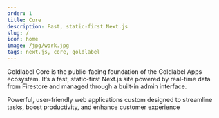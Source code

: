 ```yaml
---
order: 1
title: Core
description: Fast, static-first Next.js
slug: /
icon: home
image: /jpg/work.jpg
tags: next.js, core, goldlabel
---
```

Goldlabel Core is the public-facing foundation of the Goldlabel Apps ecosystem. It’s a fast, static-first Next.js site powered by real-time data from Firestore and managed through a built-in admin interface. 

Powerful, user-friendly web applications custom designed to streamline tasks, boost productivity, and enhance customer experience